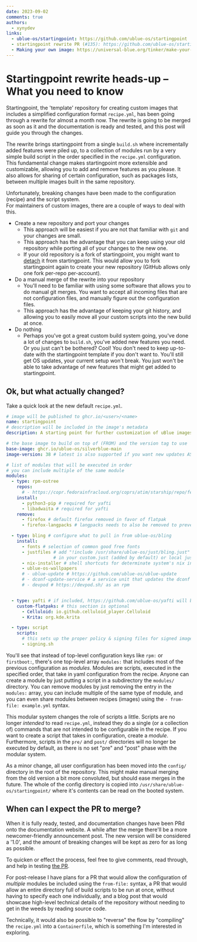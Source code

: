 ```yaml
---
date: 2023-09-02
comments: true
authors: 
  - xynydev
links:
  - ublue-os/startingpoint: https://github.com/ublue-os/startingpoint
  - startingpoint rewrite PR (#135): https://github.com/ublue-os/startingpoint/pull/135
  - Making your own image: https://universal-blue.org/tinker/make-your-own/
---
```


# Startingpoint rewrite heads-up – What you need to know

Startingpoint, the 'template' repository for creating custom images that includes a simplified configuration format `recipe.yml`, has been going through a rewrite for almost a month now. The rewrite is going to be merged as soon as it and the documentation is ready and tested, and this post will guide you through the changes.

The rewrite brings startingpoint from a single `build.sh` where incrementally added features were piled up, to a collection of modules run by a very simple build script in the order specified in the `recipe.yml` configuration. This fundamental change makes startingpoint more extensible and customizable, allowing you to add and remove features as you please. It also allows for sharing of certain configuration, such as packages lists, between multiple images built in the same repository.

Unfortunately, breaking changes have been made to the configuration (recipe) and the script system.   
For maintainers of custom images, there are a couple of ways to deal with this.

- Create a new repository and port your changes
    - This approach will be easiest if you are not that familiar with `git` and your changes are small.
    - This approach has the advantage that you can keep using your old repository while porting all of your changes to the new one.
    - If your old repository is a fork of startingpoint, you might want to [detach](https://support.github.com/contact?tags=rr-forks&subject=Detach%20Fork&flow=detach_fork) it from startingpoint. This would allow you to fork startingpoint again to create your new repository (GitHub allows only one fork per-repo per-account).
- Do a manual merge of the rewrite into your repository
    - You'll need to be familiar with using some software that allows you to do manual git merges. You want to accept all incoming files that are not configuration files, and manually figure out the configuration files.
    - This approach has the advantage of keeping your git history, and allowing you to easily move all your custom scripts into the new build at once.
- Do nothing
    - Perhaps you've got a great custom build system going, you've done a lot of changes to `build.sh`, you've added new features you need. Or you just can't be bothered? Cool! You don't need to keep up-to-date with the startingpoint template if you don't want to. You'll still get OS updates, your current setup won't break. You just won't be able to take advantage of new features that might get added to startingpoint.

## Ok, but what actually changed?

Take a quick look at the new default `recipe.yml`.
```yml
# image will be published to ghcr.io/<user>/<name>
name: startingpoint
# description will be included in the image's metadata
description: A starting point for further customization of uBlue images. Make your own! https://ublue.it/making-your-own/

# the base image to build on top of (FROM) and the version tag to use
base-image: ghcr.io/ublue-os/silverblue-main
image-version: 38 # latest is also supported if you want new updates ASAP

# list of modules that will be executed in order
# you can include multiple of the same module
modules:
  - type: rpm-ostree
    repos: 
      # - https://copr.fedorainfracloud.org/coprs/atim/starship/repo/fedora-%OS_VERSION%/atim-starship-fedora-%OS_VERSION%.repo
    install:
      - python3-pip # required for yafti
      - libadwaita # required for yafti
    remove:
      - firefox # default firefox removed in favor of flatpak
      - firefox-langpacks # langpacks needs to also be removed to prevent dependency problems

  - type: bling # configure what to pull in from ublue-os/bling
    install:
      - fonts # selection of common good free fonts
      - justfiles # add "!include /usr/share/ublue-os/just/bling.just"
                  # in your custom.just (added by default) or local justfile
      - nix-installer # shell shortcuts for determinate system's nix installers
      - ublue-os-wallpapers
      # - ublue-update # https://github.com/ublue-os/ublue-update
      # - dconf-update-service # a service unit that updates the dconf db on boot
      # - devpod # https://devpod.sh/ as an rpm


  - type: yafti # if included, https://github.com/ublue-os/yafti will be installed and set up
    custom-flatpaks: # this section is optional
      - Celluloid: io.github.celluloid_player.Celluloid
      - Krita: org.kde.krita

  - type: script
    scripts:
      # this sets up the proper policy & signing files for signed images to work
      - signing.sh 
```

You'll see that instead of top-level configuration keys like `rpm:` or `firstboot:`, there's one top-level array `modules:` that includes most of the previous configuration as *modules*. Modules are scripts, executed in the specified order, that take in yaml configuration from the recipe. Anyone can create a module by just putting a script in a subdirectory the `modules/` directory. You can remove modules by just removing the entry in the `modules:` array, you can include multiple of the same type of module, and you can even share modules between recipes (images) using the `- from-file: example.yml` syntax.

This modular system changes the role of scripts a little. Scripts are no longer *intended* to read `recipe.yml`, instead they do a single (or a collection of) commands that are not intended to be configurable in the recipe. If you want to create a script that takes in configuration, create a *module*. Furthermore, scripts in the `pre/` and `post/` directories will no longer be executed by default, as there is no set "pre" and "post" phase with the modular system.

As a minor change, all user configuration has been moved into the `config/` directory in the root of the repository. This might make manual merging from the old version a bit more convoluted, but should ease merges in the future. The whole of the config directory is copied into `/usr/share/ublue-os/startingpoint/` where it's contents can be read on the booted system.

## When can I expect the PR to merge?

When it is fully ready, tested, and documentation changes have been PRd onto the documentation website. A while after the merge there'll be a more newcomer-friendly announcement post. The new version will be considered a '1.0', and the amount of breaking changes will be kept as zero for as long as possible. 

To quicken or effect the process, feel free to give comments, read through, and help in testing [the PR](https://github.com/ublue-os/startingpoint/pull/135).
   
For post-release I have plans for a PR that would allow the configuration of _multiple_ modules be included using the `from-file:` syntax, a PR that would allow an entire directory full of build scripts to be run at once, without having to specify each one individually, and a blog post that would showcase high-level technical details of the repository without needing to get in the weeds by reading source code.

Technically, it would also be possible to "reverse" the flow by "compiling" the `recipe.yml` into a `Containerfile`, which is something I'm interested in exploring.
